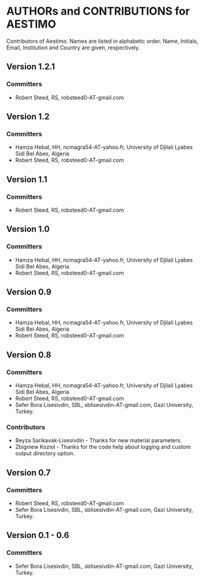# AUTHORs and CONTRIBUTIONS for AESTIMO

Contributors of Aestimo. Names are listed in alphabetic order. Name, Initials, Email, Institution and Country are given, respectively.

## Version 1.2.1

### Committers

* Robert Steed, RS, robsteed0-AT-gmail.com

## Version 1.2 

### Committers 

*	Hamza Hebal, HH, ncmagra54-AT-yahoo.fr, University of Djilali Lyabes Sidi Bel Abes, Algeria
* Robert Steed, RS, robsteed0-AT-gmail.com
 
## Version 1.1 

### Committers 

*	Robert Steed, RS, robsteed0-AT-gmail.com
  
## Version 1.0 

### Committers 

*	Hamza Hebal, HH, ncmagra54-AT-yahoo.fr, University of Djilali Lyabes Sidi Bel Abes, Algeria
*	Robert Steed, RS, robsteed0-AT-gmail.com
  
## Version 0.9 

### Committers 

*	Hamza Hebal, HH, ncmagra54-AT-yahoo.fr, University of Djilali Lyabes Sidi Bel Abes, Algeria
*	Robert Steed, RS, robsteed0-AT-gmail.com

## Version 0.8 

### Committers 

*	Hamza Hebal, HH, ncmagra54-AT-yahoo.fr, University of Djilali Lyabes Sidi Bel Abes, Algeria
*	Robert Steed, RS, robsteed0-AT-gmail.com
*	Sefer Bora Lisesivdin, SBL, sblisesivdin-AT-gmail.com, Gazi University, Turkey.

### Contributors 

*	Beyza Sarikavak-Lisesivdin - Thanks for new material parameters.
*	Zbigniew Koziol - Thanks for the code help about logging and custom output directory option.

## Version 0.7 

### Committers 

*	Robert Steed, RS, robsteed0-AT-gmail.com
*	Sefer Bora Lisesivdin, SBL, sblisesivdin-AT-gmail.com, Gazi University, Turkey.

## Version 0.1 - 0.6 

### Committers 

*	Sefer Bora Lisesivdin, SBL, sblisesivdin-AT-gmail.com, Gazi University, Turkey.
